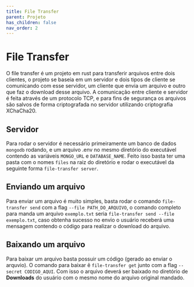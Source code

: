 ```yaml
---
title: File Transfer
parent: Projeto
has_children: false
nav_order: 2
---
```


# File Transfer

O file transfer é um projeto em rust para transferir arquivos entre dois clientes, o projeto se baseia em um servidor e dois tipos de cliente se comunicando com esse servidor, um cliente que envia um arquivo e outro que faz o download desse arquivo. A comunicação entre cliente e servidor é feita através de um protocolo TCP, e para fins de segurança os arquivos são salvos de forma criptografada no servidor utilizando criptografia XChaCha20.

## Servidor

Para rodar o servidor é necessário primeiramente um banco de dados ```mongodb``` rodando, e um arquivo .env no mesmo diretório do executável contendo as variáveis ```MONGO_URL``` e ```DATABASE_NAME```. Feito isso basta ter uma pasta com o nomes ```files``` na raiz do diretório e rodar o executável da seguinte forma ```file-transfer server```.

## Enviando um arquivo

Para enviar um arquivo é muito simples, basta rodar o comando ```file-transfer send``` com a flag ```--file PATH_DO_ARQUIVO```, o comando completo para manda um arquivo ```exemplo.txt``` seria ```file-transfer send --file exemplo.txt```, caso obtenha sucesso no envio o usuário receberá uma mensagem contendo o código para realizar o download do arquivo.

## Baixando um arquivo

Para baixar um arquivo basta possuir um código (gerado ao enviar o arquvio). O comando para baixar ẽ ```file-transfer get``` junto com a flag ```--secret CODIGO_AQUI```. Com isso o arquivo deverá ser baixado no diretório de **Downloads** do usuário com o mesmo nome do arquivo original mandado.
